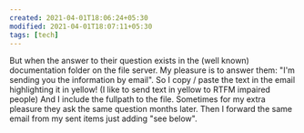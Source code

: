 ```yaml
---
created: 2021-04-01T18:06:24+05:30
modified: 2021-04-01T18:07:11+05:30
tags: [tech]
---
```


 But when the answer to their question exists in the (well known) documentation folder on the file server. My pleasure is to answer them: "I'm sending you the information by email". So I copy / paste the text in the email highlighting it in yellow! (I like to send text in yellow to RTFM impaired people) And I include the fullpath to the file. Sometimes for my extra pleasure they ask the same question months later. Then I forward the same email from my sent items just adding "see below". 
